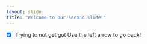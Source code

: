 ```yaml
---
layout: slide
title: "Welcome to our second slide!"
---
```

- [x] Trying to not get got
Use the left arrow to go back!
